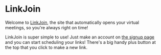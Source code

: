 # LinkJoin
Welcome to <a href="https://linkjoin.xyz">LinkJoin</a>, the site that automatically opens your virtual meetings, so you're always right on time!


LinkJoin is super simple to use! Just make an account on <a href="https://linkjoin.xyz/signup">the signup page</a> and you can start scheduling your links! There's a big handy plus button at the top that you click to make a new link. 

